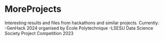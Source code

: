 # MoreProjects
Interesting results and files from hackathons and similar projects.
Currently:
-GenHack 2024 organised by École Polytechnique
-LSESU Data Science Society Project Competition 2023
